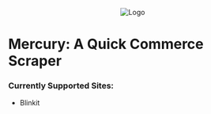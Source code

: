 <p align="center">
  <picture>
  <source media="(prefers-color-scheme: light)" srcset="assets/MercuryLight.png">
  <source media="(prefers-color-scheme: dark)" srcset="/assets/MercuryDark.png">
  <img alt="Logo">
</picture>
</p>


# Mercury: A Quick Commerce Scraper
### Currently Supported Sites: 
* Blinkit

